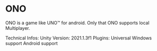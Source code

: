 # ONO

ONO is a game like UNO™ for android. 
Only that ONO supports local Multiplayer.


Technical Infos:
  Unity Version: 2021.1.3f1
  Plugins: 
    Universal Windows support
    Android support
  
